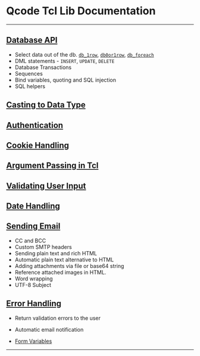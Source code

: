 Qcode Tcl Lib Documentation
=============================

* * *

[Database API][1]
-----------------
* Select data out of the db. [`db_1row`](procs/db_1row.md), [`db0or1row`](procs/db_0or1row.md), [`db_foreach`](procs/db_foreach.md)
* DML statements - `INSERT`, `UPDATE`, `DELETE`
* Database Transactions
* Sequences
* Bind variables, quoting and SQL injection
* SQL helpers

[Casting to Data Type][2]
----------------------

[Authentication][3]
-------------------

[Cookie Handling][4]
--------------------

[Argument Passing in Tcl][5]
----------------------------

[Validating User Input][6]
-------------------------

[Date Handling][7]
----------------------

[Sending Email][8]
------------------
* CC and BCC
* Custom SMTP headers
* Sending plain text and rich HTML
* Automatic plain text alternative to HTML
* Adding attachments via file or base64 string
* Reference attached images in HTML.
* Word wrapping
* UTF-8 Subject

[Error Handling][9]
-------------------
* Return validation errors to the user
* Automatic email notification

* [Form Variables][10]

* * *

[1]: db.html
[2]: cast.html
[3]: auth.html
[4]: cooke.html
[5]: args.html
[6]: validation.html
[7]: date.html
[8]: email.html
[9]: error.html
[10]: form-vars.html
